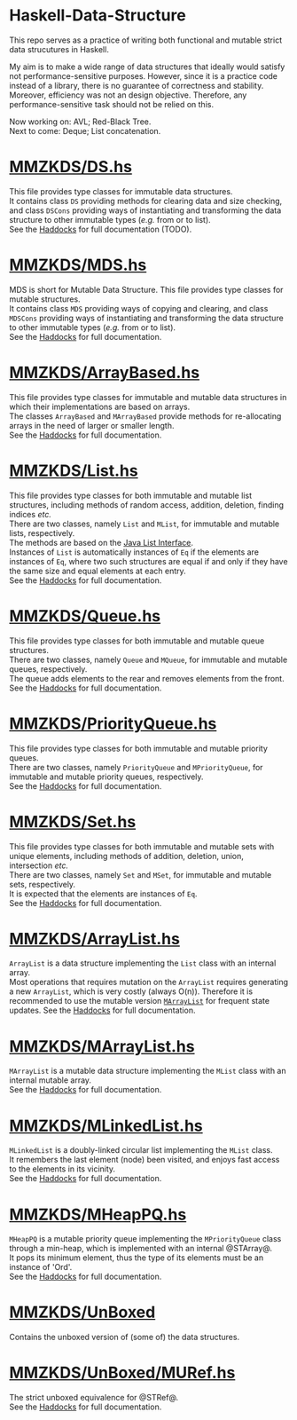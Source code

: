 # Haskell-Data-Structure
This repo serves as a practice of writing both functional and mutable strict data strucutures in Haskell.  

My aim is to make a wide range of data structures that ideally would satisfy not performance-sensitive purposes. However, since it is a practice code instead of a library, there is no guarantee of correctness and stability. Moreover, efficiency was not an design objective. Therefore, any performance-sensitive task should not be relied on this.  

Now working on: AVL; Red-Black Tree.  
Next to come: Deque; List concatenation.  

# [MMZKDS/DS.hs](MMZKDS/DS.hs)
This file provides type classes for immutable data structures.  
It contains class `DS` providing methods for clearing data and size checking, and class `DSCons` providing ways of instantiating and transforming the data structure to other immutable types (*e.g.* from or to list).  
See the [Haddocks](MMZKDS/DS.hs) for full documentation (TODO).  

# [MMZKDS/MDS.hs](MMZKDS/MDS.hs)
MDS is short for Mutable Data Structure. This file provides type classes for mutable structures.  
It contains class `MDS` providing ways of copying and clearing, and class `MDSCons` providing ways of instantiating and transforming the data structure to other immutable types (*e.g.* from or to list).  
See the [Haddocks](MMZKDS/MDS.hs) for full documentation.  

# [MMZKDS/ArrayBased.hs](MMZKDS/ArrayBased.hs)
This file provides type classes for immutable and mutable data structures in which their implementations are based on arrays.  
The classes `ArrayBased` and `MArrayBased` provide methods for re-allocating arrays in the need of larger or smaller length.  
See the [Haddocks](MMZKDS/ArrayBased.hs) for full documentation.  

# [MMZKDS/List.hs](MMZKDS/List.hs)
This file provides type classes for both immutable and mutable list structures, including methods of random access, addition, deletion, finding indices *etc.*   
There are two classes, namely `List` and `MList`, for immutable and mutable lists, respectively.  
The methods are based on the [Java List Interface](https://docs.oracle.com/javase/8/docs/api/java/util/List.html).  
Instances of `List` is automatically instances of `Eq` if the elements are instances of `Eq`, where two such structures are equal if and only if they have the same size and equal elements at each entry.  
See the [Haddocks](MMZKDS/List.hs) for full documentation.  

# [MMZKDS/Queue.hs](MMZKDS/Queue.hs)
This file provides type classes for both immutable and mutable queue structures.  
There are two classes, namely `Queue` and `MQueue`, for immutable and mutable queues, respectively.  
The queue adds elements to the rear and removes elements from the front.  
See the [Haddocks](MMZKDS/Queue.hs) for full documentation.  

# [MMZKDS/PriorityQueue.hs](MMZKDS/PriorityQueue.hs)
This file provides type classes for both immutable and mutable priority queues.  
There are two classes, namely `PriorityQueue` and `MPriorityQueue`, for immutable and mutable priority queues, respectively.  
See the [Haddocks](MMZKDS/PriorityQueue.hs) for full documentation. 

# [MMZKDS/Set.hs](MMZKDS/Set.hs)
This file provides type classes for both immutable and mutable sets with unique elements, including methods of addition, deletion, union, intersection *etc.*   
There are two classes, namely `Set` and `MSet`, for immutable and mutable sets, respectively.  
It is expected that the elements are instances of `Eq`.  
See the [Haddocks](MMZKDS/Set.hs) for full documentation. 

# [MMZKDS/ArrayList.hs](MMZKDS/ArrayList.hs)
`ArrayList` is a data structure implementing the `List` class with an internal array.  
Most operations that requires mutation on the `ArrayList` requires generating a new `ArrayList`, which is very costly (always O(n)). Therefore it is recommended to use the mutable version [`MArrayList`](MMZKDS/MArrayList.hs) for frequent state updates.
See the [Haddocks](MMZKDS/ArrayList.hs) for full documentation.  

# [MMZKDS/MArrayList.hs](MMZKDS/MArrayList.hs)
`MArrayList` is a mutable data structure implementing the `MList` class with an internal mutable array.  
See the [Haddocks](MMZKDS/MArrayList.hs) for full documentation.  

# [MMZKDS/MLinkedList.hs](MMZKDS/MLinkedList.hs)
`MLinkedList` is a doubly-linked circular list implementing the `MList` class.  
It remembers the last element (node) been visited, and enjoys fast access to the elements in its vicinity.  
See the [Haddocks](MMZKDS/MLinkedList.hs) for full documentation.  

# [MMZKDS/MHeapPQ.hs](MMZKDS/MHeapPQ.hs)
`MHeapPQ` is a mutable priority queue implementing the `MPriorityQueue` class through a min-heap, which is implemented with an internal @STArray@.  
It pops its minimum element, thus the type of its elements must be an instance of 'Ord'.  
See the [Haddocks](MMZKDS/MHeapPQ.hs) for full documentation.  

# [MMZKDS/UnBoxed](MMZKDS/Unboxed/)
Contains the unboxed version of (some of) the data structures.  

# [MMZKDS/UnBoxed/MURef.hs](MMZKDS/Unboxed/MURef.hs)
The strict unboxed equivalence for @STRef@.  
See the [Haddocks](MMZKDS/Unboxed/MURef.hs) for full documentation.  
